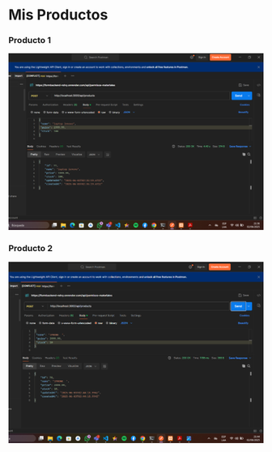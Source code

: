 # Mis Productos

### Producto 1
![Producto 1](post-de-producto.png)

### Producto 2
![Producto 2](post-de-product2.png)
